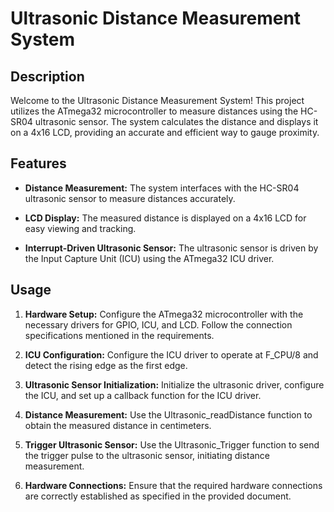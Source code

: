 # Ultrasonic Distance Measurement System

## Description

Welcome to the Ultrasonic Distance Measurement System! This project utilizes the ATmega32 microcontroller to measure distances using the HC-SR04 ultrasonic sensor. The system calculates the distance and displays it on a 4x16 LCD, providing an accurate and efficient way to gauge proximity.

## Features

- **Distance Measurement:** The system interfaces with the HC-SR04 ultrasonic sensor to measure distances accurately.

- **LCD Display:** The measured distance is displayed on a 4x16 LCD for easy viewing and tracking.

- **Interrupt-Driven Ultrasonic Sensor:** The ultrasonic sensor is driven by the Input Capture Unit (ICU) using the ATmega32 ICU driver.

## Usage

1. **Hardware Setup:** Configure the ATmega32 microcontroller with the necessary drivers for GPIO, ICU, and LCD. Follow the connection specifications mentioned in the requirements.

2. **ICU Configuration:** Configure the ICU driver to operate at F_CPU/8 and detect the rising edge as the first edge.

3. **Ultrasonic Sensor Initialization:** Initialize the ultrasonic driver, configure the ICU, and set up a callback function for the ICU driver.

4. **Distance Measurement:** Use the Ultrasonic_readDistance function to obtain the measured distance in centimeters.

5. **Trigger Ultrasonic Sensor:** Use the Ultrasonic_Trigger function to send the trigger pulse to the ultrasonic sensor, initiating distance measurement.

6. **Hardware Connections:** Ensure that the required hardware connections are correctly established as specified in the provided document.

